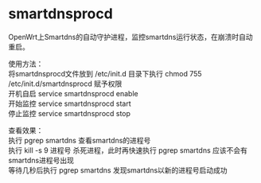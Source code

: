 # smartdnsprocd
OpenWrt上Smartdns的自动守护进程，监控smartdns运行状态，在崩溃时自动重启。  

使用方法：  
将smartdnsprocd文件放到 /etc/init.d 目录下执行 chmod 755 /etc/init.d/smartdnsprocd 赋予权限  
开机自启 service smartdnsprocd enable  
开始监控 service smartdnsprocd start  
停止监控 service smartdnsprocd stop  
  
查看效果：  
执行 pgrep smartdns 查看smartdns的进程号  
执行 kill -s 9 进程号 杀死进程，此时再快速执行 pgrep smartdns 应该不会有smartdns进程号出现  
等待几秒后执行 pgrep smartdns 发现smartdns以新的进程号启动成功  
